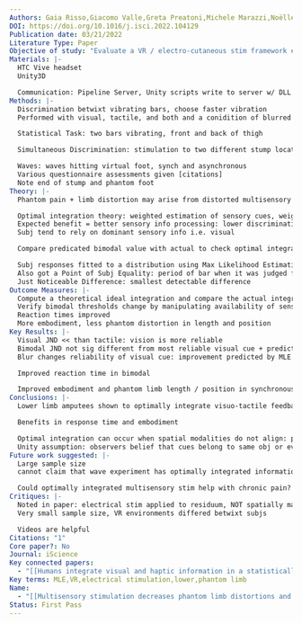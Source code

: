 ```yaml
---
Authors: Gaia Risso,Giacomo Valle,Greta Preatoni,Michele Marazzi,Noëlle Moana Bracher,Stanisa Raspopovic
DOI: https://doi.org/10.1016/j.isci.2022.104129
Publication date: 03/21/2022
Literature Type: Paper
Objective of study: "Evaluate a VR / electro-cutaneous stim framework effect on reaction times and phantom limb distortion, investigate optimal multisensory integration "
Materials: |-
  HTC Vive headset
  Unity3D

  Communication: Pipeline Server, Unity scripts write to server w/ DLL via a “pipe” in TENS control program 
Methods: |-
  Discrimination betwixt vibrating bars, choose faster vibration
  Performed with visual, tactile, and both and a conidition of blurred vision

  Statistical Task: two bars vibrating, front and back of thigh

  Simultaneous Discrimination: stimulation to two different stump locations, measure reaction time

  Waves: waves hitting virtual foot, synch and asynchronous 
  Various questionnaire assessments given [citations]
  Note end of stump and phantom foot
Theory: |-
  Phantom pain + limb distortion may arise from distorted multisensory integration

  Optimal integration theory: weighted estimation of sensory cues, weights = reliability 
  Expected benefit = better sensory info processing: lower discrimination thresholds, faster reaction times; altered body representation
  Subj tend to rely on dominant sensory info i.e. visual

  Compare predicated bimodal value with actual to check optimal integration 

  Subj responses fitted to a distribution using Max Likelihood Estimation to get a curve showing probability of subj saying the given vibration was larger than standard
  Also got a Point of Subj Equality: period of bar when it was judged faster in 50%
  Just Noticeable Difference: smallest detectable difference 
Outcome Measures: |-
  Compute a theoretical ideal integration and compare the actual integration bimodal value
  Verify bimodal thresholds change by manipulating availability of sensor modalities
  Reaction times improved
  More embodiment, less phantom distortion in length and position 
Key Results: |-
  Visual JND << than tactile: vision is more reliable 
  Bimodal JND not sig different from most reliable visual cue + predicted cue
  Blur changes reliability of visual cue: improvement predicted by MLE max with no dominant modality (cues had similar weights)

  Improved reaction time in bimodal

  Improved embodiment and phantom limb length / position in synchronous condition 
Conclusions: |-
  Lower limb amputees shown to optimally integrate visuo-tactile feedback

  Benefits in response time and embodiment 

  Optimal integration can occur when spatial modalities do not align: possible reason = top down factors modulating merging of cues
  Unity assumption: observers belief that cues belong to same obj or even modulates their processing
Future work suggested: |-
  Large sample size
  cannot claim that wave experiment has optimally integrated information 

  Could optimally integrated multisensory stim help with chronic pain?
Critiques: |-
  Noted in paper: electrical stim applied to residuum, NOT spatially matched
  Very small sample size, VR environments differed betwixt subjs

  Videos are helpful
Citations: "1"
Core paper?: No
Journal: iScience
Key connected papers:
  - "[[Humans integrate visual and haptic information in a statistically optimal fashion 2]]"
Key terms: MLE,VR,electrical stimulation,lower,phantom limb
Name:
  - "[[Multisensory stimulation decreases phantom limb distortions and is optimally integrated]]"
Status: First Pass
---
```


